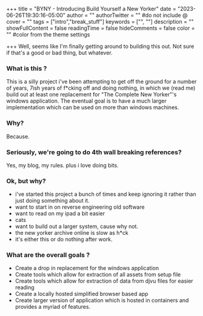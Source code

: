 +++
title = "BYNY - Introducing Build Yourself a New Yorker"
date = "2023-06-26T19:30:16-05:00"
author = ""
authorTwitter = "" #do not include @
cover = ""
tags = ["intro","break_stuff"]
keywords = ["", ""]
description = ""
showFullContent = false
readingTime = false
hideComments = false
color = "" #color from the theme settings

+++
Well, seems like I'm finally getting around to building this out. Not sure if that's a good or bad thing, but whatever. 


### What is this ? 

This is a silly project i've been attempting to get off the ground for a number of years, 7ish years of f*cking off and doing nothing, in which we (read me) build out at least one replacement for "The Complete New Yorker"'s windows application. The eventual goal is to have a much larger implementation which can be used on more than windows machines. 

### Why?

Because.

### Seriously, we're going to do 4th wall breaking references? 

Yes, my blog, my rules. plus i love doing bits. 

### Ok, but why? 

- i've started this project a bunch of times and keep ignoring it rather than just doing something about it. 
- want to start in on reverse engineering old software
- want to read on my ipad a bit easier 
- cats
- want to build out a larger system, cause why not.
- the new yorker archive online is slow as h*ck
- it's either this or do nothing after work. 


### What are the overall goals ?

- Create a drop in replacement for the windows application 
- Create tools which allow for extraction of all assets from setup file
- Create tools which allow for extraction of data from djvu files for easier reading 
- Create a locally hosted simplified browser based app 
- Create larger version of application which is hosted in containers and provides a myriad of features.